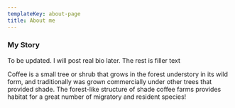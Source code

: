 ```yaml
---
templateKey: about-page
title: About me
---
```

### My Story

To be updated. I will post real bio later. The rest is filler text

Coffee is a small tree or shrub that grows in the forest understory in its wild form, and traditionally was grown commercially under other trees that provided shade. The forest-like structure of shade coffee farms provides habitat for a great number of migratory and resident species!

